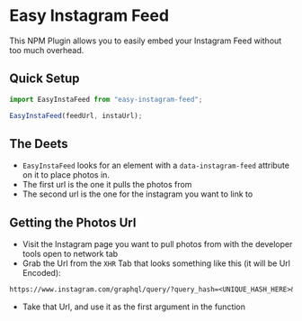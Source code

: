 # Easy Instagram Feed

This NPM Plugin allows you to easily embed your Instagram Feed without too much overhead.

## Quick Setup

```javascript
import EasyInstaFeed from "easy-instagram-feed";

EasyInstaFeed(feedUrl, instaUrl);
```

## The Deets

- `EasyInstaFeed` looks for an element with a `data-instagram-feed` attribute on it to place photos in.
- The first url is the one it pulls the photos from
- The second url is the one for the instagram you want to link to

## Getting the Photos Url

- Visit the Instagram page you want to pull photos from with the developer tools open to network tab
- Grab the Url from the `XHR` Tab that looks something like this (it will be Url Encoded):

```txt
https://www.instagram.com/graphql/query/?query_hash=<UNIQUE_HASH_HERE>&variables={"id":"<USER_ID>","first":<NUMBER_OF_POSTS_TO_SHOW>}
```

- Take that Url, and use it as the first argument in the function

